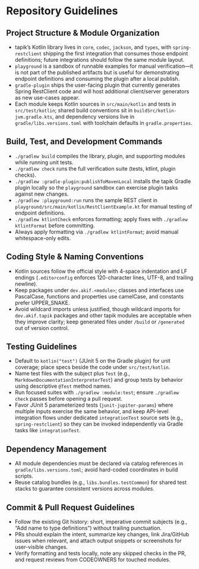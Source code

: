 # Repository Guidelines

## Project Structure & Module Organization
- tapik’s Kotlin library lives in `core`, `codec`, `jackson`, and `types`, with `spring-restclient` shipping the first integration that consumes those endpoint definitions; future integrations should follow the same module layout.
- `playground` is a sandbox of runnable examples for manual verification—it is not part of the published artifacts but is useful for demonstrating endpoint definitions and consuming the plugin after a local publish.
- `gradle-plugin` ships the user-facing plugin that currently generates Spring RestClient code and will host additional client/server generators as new use-cases appear.
- Each module keeps Kotlin sources in `src/main/kotlin` and tests in `src/test/kotlin`; shared build conventions sit in `buildSrc/kotlin-jvm.gradle.kts`, and dependency versions live in `gradle/libs.versions.toml` with toolchain defaults in `gradle.properties`.

## Build, Test, and Development Commands
- `./gradlew build` compiles the library, plugin, and supporting modules while running unit tests.
- `./gradlew check` runs the full verification suite (tests, ktlint, plugin checks).
- `./gradlew :gradle-plugin:publishToMavenLocal` installs the tapik Gradle plugin locally so the `playground` sandbox can exercise plugin tasks against new changes.
- `./gradlew :playground:run` runs the sample REST client in `playground/src/main/kotlin/RestClientExample.kt` for manual testing of endpoint definitions.
- `./gradlew ktlintCheck` enforces formatting; apply fixes with `./gradlew ktlintFormat` before committing.
- Always apply formatting via `./gradlew ktlintFormat`; avoid manual whitespace-only edits.

## Coding Style & Naming Conventions
- Kotlin sources follow the official style with 4-space indentation and LF endings (`.editorconfig` enforces 120-character lines, UTF-8, and trailing newline).
- Keep packages under `dev.akif.<module>`; classes and interfaces use PascalCase, functions and properties use camelCase, and constants prefer UPPER_SNAKE.
- Avoid wildcard imports unless justified, though wildcard imports for `dev.akif.tapik` packages and other tapik modules are acceptable when they improve clarity; keep generated files under `/build` or `/generated` out of version control.

## Testing Guidelines
- Default to `kotlin("test")` (JUnit 5 on the Gradle plugin) for unit coverage; place specs beside the code under `src/test/kotlin`.
- Name test files with the subject plus `Test` (e.g., `MarkdownDocumentationInterpreterTest`) and group tests by behavior using descriptive `@Test` method names.
- Run focused suites with `./gradlew :module:test`; ensure `./gradlew check` passes before opening a pull request.
- Favor JUnit 5 parameterized tests (`junit-jupiter-params`) where multiple inputs exercise the same behavior, and keep API-level integration flows under dedicated `integrationTest` source sets (e.g., `spring-restclient`) so they can be invoked independently via Gradle tasks like `integrationTest`.

## Dependency Management
- All module dependencies must be declared via catalog references in `gradle/libs.versions.toml`; avoid hard-coded coordinates in build scripts.
- Reuse catalog bundles (e.g., `libs.bundles.testCommon`) for shared test stacks to guarantee consistent versions across modules.

## Commit & Pull Request Guidelines
- Follow the existing Git history: short, imperative commit subjects (e.g., “Add name to type definitions”) without trailing punctuation.
- PRs should explain the intent, summarize key changes, link Jira/GitHub issues when relevant, and attach output snippets or screenshots for user-visible changes.
- Verify formatting and tests locally, note any skipped checks in the PR, and request reviews from CODEOWNERS for touched modules.
